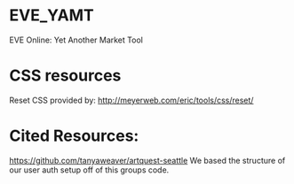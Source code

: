 # EVE_YAMT
EVE Online: Yet Another Market Tool

# CSS resources
Reset CSS provided by: http://meyerweb.com/eric/tools/css/reset/

# Cited Resources:
https://github.com/tanyaweaver/artquest-seattle
We based the structure of our user auth setup off of this groups code.  
